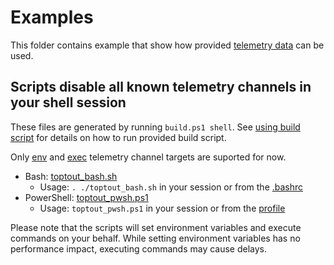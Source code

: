 # Examples

This folder contains example that show how provided [telemetry data](/data/) can be used.

## Scripts disable all known telemetry channels in your shell session

These files are generated by running `build.ps1 shell`. See [using build script](/.github/CONTRIBUTING.md#using-build-script) for details on how to run provided build script.

Only [env](/data/#environment-variable) and [exec](/data/#execute-command) telemetry channel targets are suported for now.

- Bash: [toptout_bash.sh](/examples/toptout_bash.sh)
  - Usage: `. ./toptout_bash.sh` in your session or from the [.bashrc](https://www.gnu.org/software/bash/manual/html_node/Bash-Startup-Files.html)
- PowerShell: [toptout_pwsh.ps1](/examples/toptout_pwsh.ps1)
  - Usage: `toptout_pwsh.ps1` in your session or from the [profile](https://docs.microsoft.com/en-us/powershell/module/microsoft.powershell.core/about/about_profiles)

Please note that the scripts will set environment variables and execute commands on your behalf. While setting environment variables has no performance impact, executing commands may cause delays.
